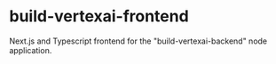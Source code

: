 # build-vertexai-frontend
Next.js and Typescript frontend for the "build-vertexai-backend" node application.
